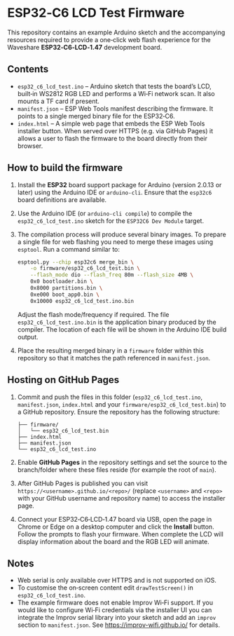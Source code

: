 # ESP32‑C6 LCD Test Firmware

This repository contains an example Arduino sketch and the accompanying
resources required to provide a one‑click web flash experience for the
Waveshare **ESP32‑C6‑LCD‑1.47** development board.

## Contents

* `esp32_c6_lcd_test.ino` – Arduino sketch that tests the board’s LCD, built‑in
  WS2812 RGB LED and performs a Wi‑Fi network scan.  It also mounts a TF
  card if present.
* `manifest.json` – ESP Web Tools manifest describing the firmware.  It points
  to a single merged binary file for the ESP32‑C6.
* `index.html` – A simple web page that embeds the ESP Web Tools installer
  button.  When served over HTTPS (e.g. via GitHub Pages) it allows a user
  to flash the firmware to the board directly from their browser.

## How to build the firmware

1. Install the **ESP32** board support package for Arduino (version 2.0.13 or
   later) using the Arduino IDE or `arduino-cli`.  Ensure that the
   `esp32c6` board definitions are available.
2. Use the Arduino IDE (or `arduino-cli compile`) to compile the
   `esp32_c6_lcd_test.ino` sketch for the `ESP32C6 Dev Module` target.
3. The compilation process will produce several binary images.  To prepare a
   single file for web flashing you need to merge these images using
   `esptool`.  Run a command similar to:

   ```bash
   esptool.py --chip esp32c6 merge_bin \
       -o firmware/esp32_c6_lcd_test.bin \
       --flash_mode dio --flash_freq 80m --flash_size 4MB \
       0x0 bootloader.bin \
       0x8000 partitions.bin \
       0xe000 boot_app0.bin \
       0x10000 esp32_c6_lcd_test.ino.bin
   ```

   Adjust the flash mode/frequency if required.  The file
   `esp32_c6_lcd_test.ino.bin` is the application binary produced by the
   compiler.  The location of each file will be shown in the Arduino IDE
   build output.
4. Place the resulting merged binary in a `firmware` folder within this
   repository so that it matches the path referenced in `manifest.json`.

## Hosting on GitHub Pages

1. Commit and push the files in this folder (`esp32_c6_lcd_test.ino`,
   `manifest.json`, `index.html` and your `firmware/esp32_c6_lcd_test.bin`) to
   a GitHub repository.  Ensure the repository has the following structure:

   ```
   ├── firmware/
   │   └── esp32_c6_lcd_test.bin
   ├── index.html
   ├── manifest.json
   └── esp32_c6_lcd_test.ino
   ```

2. Enable **GitHub Pages** in the repository settings and set the source to
   the branch/folder where these files reside (for example the root of `main`).
3. After GitHub Pages is published you can visit `https://<username>.github.io/<repo>/`
   (replace `<username>` and `<repo>` with your GitHub username and repository
   name) to access the installer page.
4. Connect your ESP32‑C6‑LCD‑1.47 board via USB, open the page in Chrome or
   Edge on a desktop computer and click the **Install** button.  Follow the
   prompts to flash your firmware.  When complete the LCD will display
   information about the board and the RGB LED will animate.

## Notes

* Web serial is only available over HTTPS and is not supported on iOS.
* To customise the on‑screen content edit `drawTestScreen()` in
  `esp32_c6_lcd_test.ino`.
* The example firmware does not enable Improv Wi‑Fi support.  If you would
  like to configure Wi‑Fi credentials via the installer UI you can
  integrate the Improv serial library into your sketch and add an
  `improv` section to `manifest.json`.  See
  <https://improv-wifi.github.io/> for details.
